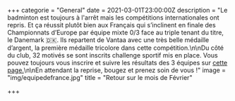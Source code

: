 +++
categorie = "General"
date = 2021-03-01T23:00:00Z
description = "Le badminton est toujours à l'arrêt mais les compétitions internationales ont repris. Et ça réussit plutôt bien aux Français qui s’inclinent en finale des Championnats d’Europe par équipe mixte 0/3 face au triple tenant du titre, le Danemark 🇩🇰. Ils repartent de Vantaa avec une très belle médaille d’argent, la première médaille tricolore dans cette compétition.\n\nDu côté du club, 32 motivés se sont inscrits challenge sportif mis en place. Vous pouvez toujours vous inscrire et suivre les résultats des 3 équipes sur [cette page.](/defi)\n\nEn attendant la reprise, bougez et prenez soin de vous !"
image = "img/equipedefrance.jpg"
title = "Retour sur le mois de Février"

+++
